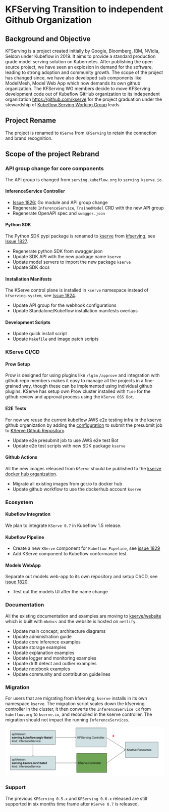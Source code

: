 # KFServing Transition to independent Github Organization

## Background and Objective
KFServing is a project created initially by Google, Bloomberg, IBM, NVidia, Seldon under Kubeflow in 2019. It aims to provide a standard production grade model serving solution on Kubernetes.
After publishing the open source project, we have seen an explosion in demand for the software, leading to strong adoption and community growth. The scope of the project has changed since, we have also developed sub components
like ModelMesh, Model Web App which now demands its own github organization.
The KFServing WG members decide to move KFServing development code out of Kubeflow GitHub organization to its independent organization https://github.com/kserve for the project graduation under
the stewardship of [Kubeflow Serving Working Group](https://github.com/kubeflow/community/blob/master/wg-serving/README.md) leads.

## Project Rename
The project is renamed to `KServe` from `KFServing` to retain the connection and brand recognition.

## Scope of the project Rebrand

### API group change for core components
The API group is changed from `serving.kubeflow.org`  to `serving.kserve.io`.

#### InferenceService Controller
- [Issue 1826:](https://github.com/kserve/kserve/issues/1826) Go module and API group change
- Regenerate `InferenceService`, `TrainedModel` CRD with the new API group
- Regenerate OpenAPI spec and `swagger.json`

#### Python SDK
The Python SDK pypi package is renamed to [kserve](https://pypi.org/project/kserve/) from [kfserving](https://pypi.org/project/kfserving/),
see [Issue 1827](https://github.com/kserve/kserve/issues/1827).

- Regenerate python SDK from swagger.json
- Update SDK API with the new package name `kserve`
- Update model servers to import the new package `kserve`
- Update SDK docs

#### Installation Manifests
The KServe control plane is installed in `kserve` namespace instead of `kfserving-system`, see [Issue 1824](https://github.com/kserve/kserve/issues/1824).

- Update API group for the webhook configurations
- Update Standalone/Kubeflow installation manifests overlays

#### Development Scripts
- Update quick install script
- Update `Makefile` and image patch scripts

### KServe CI/CD

#### Prow Setup
Prow is designed for using plugins like `/lgtm` `/approve` and integration with github repo members makes it easy to manage all the projects in a fine-grained way,
though these can be implemented using individual github plugins. KServe has setup own Prow cluster installed with `Tide` for the github review and approval process using the
`KServe OSS Bot`.

#### E2E Tests
For now we reuse the current kubeflow AWS e2e testing infra in the kserve github organization by adding the [configuration](https://github.com/kubeflow/testing/blob/master/aws/GitOps/clusters/optional-test-infra-prow/namespaces/prow/config.yaml#L124)
to submit the presubmit job to [KServe Github Repository](https://github.com/kserve/kserve/).

- Update e2e presubmit job to use AWS e2e test Bot 
- Update e2e test scripts with new SDK package `kserve`

#### Github Actions
All the new images released from `KServe` should be published to the [kserve docker hub organization](https://hub.docker.com/u/kserve).

- Migrate all existing images from gcr.io to docker hub
- Update github workflow to use the dockerhub account `kserve`

### Ecosystem

#### Kubeflow Integration
We plan to integrate `KServe 0.7` in Kubeflow 1.5 release.

#### Kubeflow Pipeline
- Create a new `KServe` component for `Kubeflow Pipeline`, see [issue 1829](https://github.com/kserve/kserve/issues/1829)
- Add KServe component to Kubeflow conformance test

#### Models WebApp
Separate out models web-app to its own repository and setup CI/CD, see [issue 1820](https://github.com/kserve/kserve/issues/1820). 
-  Test out the models UI after the name change

### Documentation
All the existing documentation and examples are moving to [kserve/website](https://github.com/kserve/website) which is built with `mkdocs` and the website is hosted on `netlify`.

- Update main concept, architecture diagrams
- Update administration guide
- Update core inference examples
- Update storage examples
- Update explanation examples
- Update logger and monitoring examples
- Update drift detect and outlier examples
- Update notebook examples 
- Update community and contribution guidelines


### Migration
For users that are migrating from kfserving, `kserve` installs in its own namespace `kserve`.
The migration script scales down the kfserving controller in the cluster, it then converts the `InferenceService CR` from `kubeflow.org` to `kserve.io`, and reconciled in the kserve controller.
The migration should not impact the running `InferenceServices`.

![Migration Process](diagrams/kfserving_migration.png)


### Support
The previous `KFServing 0.5.x` and `KFServing 0.6.x` released are still supported in six months time frame after `KServe 0.7` is released.
